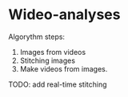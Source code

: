 # Wideo-analyses

Algorythm steps:
1. Images from videos
2. Stitching images
3. Make videos from images.


TODO: add real-time stitching